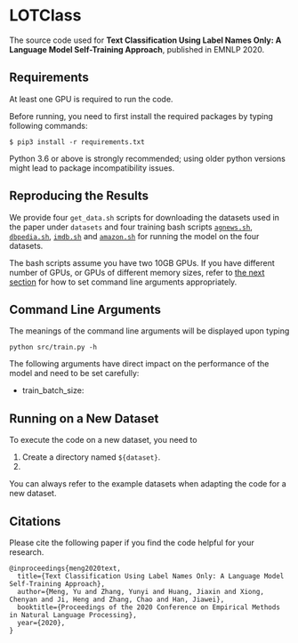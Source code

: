 # LOTClass

The source code used for **Text Classification Using Label Names Only: A Language Model Self-Training Approach**, published in EMNLP 2020.

## Requirements

At least one GPU is required to run the code.

Before running, you need to first install the required packages by typing following commands:

```
$ pip3 install -r requirements.txt
```

Python 3.6 or above is strongly recommended; using older python versions might lead to package incompatibility issues.

## Reproducing the Results

We provide four ```get_data.sh``` scripts for downloading the datasets used in the paper under ```datasets``` and four training bash scripts [```agnews.sh```](agnews.sh), [```dbpedia.sh```](dbpedia.sh), [```imdb.sh```](imdb.sh) and [```amazon.sh```](amazon.sh) for running the model on the four datasets.

The bash scripts assume you have two 10GB GPUs. If you have different number of GPUs, or GPUs of different memory sizes, refer to [the next section](#command-line-arguments) for how to set command line arguments appropriately.

## Command Line Arguments

The meanings of the command line arguments will be displayed upon typing
```
python src/train.py -h
```
The following arguments have direct impact on the performance of the model and need to be set carefully:

* train_batch_size: 

## Running on a New Dataset

To execute the code on a new dataset, you need to 

1. Create a directory named ```${dataset}```.
2. 

You can always refer to the example datasets when adapting the code for a new dataset.

## Citations

Please cite the following paper if you find the code helpful for your research.
```
@inproceedings{meng2020text,
  title={Text Classification Using Label Names Only: A Language Model Self-Training Approach},
  author={Meng, Yu and Zhang, Yunyi and Huang, Jiaxin and Xiong, Chenyan and Ji, Heng and Zhang, Chao and Han, Jiawei},
  booktitle={Proceedings of the 2020 Conference on Empirical Methods in Natural Language Processing},
  year={2020},
}
```
